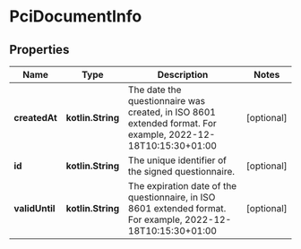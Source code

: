 
# PciDocumentInfo

## Properties
Name | Type | Description | Notes
------------ | ------------- | ------------- | -------------
**createdAt** | **kotlin.String** | The date the questionnaire was created, in ISO 8601 extended format. For example, 2022-12-18T10:15:30+01:00 |  [optional]
**id** | **kotlin.String** | The unique identifier of the signed questionnaire. |  [optional]
**validUntil** | **kotlin.String** | The expiration date of the questionnaire, in ISO 8601 extended format. For example, 2022-12-18T10:15:30+01:00 |  [optional]




